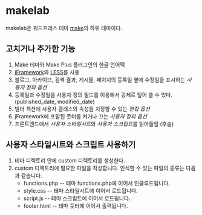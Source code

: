 makelab
=======

makelab은 워드프레스 테마 [make](//github.com/thethemefoundry/make)의 하위 테마이다.

고치거나 추가한 기능
--------------------

1. Make 테마와 Make Plus 플러그인의 한글 언어팩
2. [jFramework](//github.com/jinbonetwork/jframework)와 [LESS](//lesscss.org)를 사용 
3. 블로그, 아카이브, 검색 결과, 게시물, 페이지의 등록일 옆에 수정일을 표시하는 *사용자 정의 옵션*
4. 등록일과 수정일을 사용자 정의 필드를 이용해서 강제로 덮어 쓸 수 있다. (published_date, modified_date)
5. 빌더 섹션에 사용자 클래스와 속성을 지정할 수 있는 *편집 옵션*
6. jFramework에 포함된 풋터를 켜거나 끄는 *사용자 정의 옵션*
7. 프론트엔드에서 *사용자 스타일시트*와 *사용자 스크립트*를 읽어들임 (후술)

사용자 스타일시트와 스크립트 사용하기
-------------------------------------

1. 테마 디렉토리 안에 custom 디렉토리를 생성한다.
2. custom 디렉토리에 필요한 파일을 작성합니다. 인식할 수 있는 파일의 종류는 다음과 같습니다.
    * functions.php -- 테마 functions.php에 이어서 인클루드됩니다.
    * style.css -- 태마 스타일시트에 이어서 로드됩니다.
    * script.js -- 테마 스크립트에 이어서 로드됩니다.
    * footer.html -- 테마 풋터에 이어서 출력됩니다.


